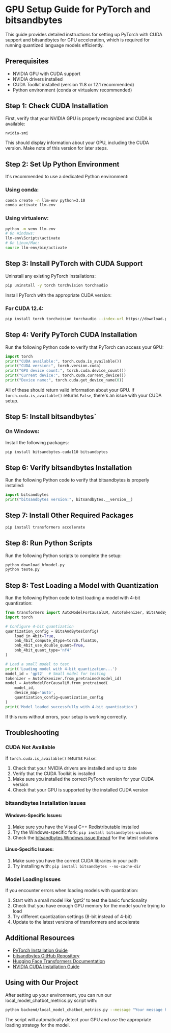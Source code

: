 # GPU Setup Guide for PyTorch and bitsandbytes

This guide provides detailed instructions for setting up PyTorch with CUDA support and bitsandbytes for GPU acceleration, which is required for running quantized language models efficiently.

## Prerequisites

- NVIDIA GPU with CUDA support
- NVIDIA drivers installed
- CUDA Toolkit installed (version 11.8 or 12.1 recommended)
- Python environment (conda or virtualenv recommended)

## Step 1: Check CUDA Installation

First, verify that your NVIDIA GPU is properly recognized and CUDA is available:

```bash
nvidia-smi
```

This should display information about your GPU, including the CUDA version. Make note of this version for later steps.

## Step 2: Set Up Python Environment

It's recommended to use a dedicated Python environment:

### Using conda:
```bash
conda create -n llm-env python=3.10
conda activate llm-env
```

### Using virtualenv:
```bash
python -m venv llm-env
# On Windows:
llm-env\Scripts\activate
# On Linux/Mac:
source llm-env/bin/activate
```

## Step 3: Install PyTorch with CUDA Support

Uninstall any existing PyTorch installations:

```bash
pip uninstall -y torch torchvision torchaudio
```

Install PyTorch with the appropriate CUDA version:

### For CUDA 12.4:
```bash
pip install torch torchvision torchaudio --index-url https://download.pytorch.org/whl/cu124
```

## Step 4: Verify PyTorch CUDA Installation

Run the following Python code to verify that PyTorch can access your GPU:

```python
import torch
print("CUDA available:", torch.cuda.is_available())
print("CUDA version:", torch.version.cuda)
print("GPU device count:", torch.cuda.device_count())
print("Current device:", torch.cuda.current_device())
print("Device name:", torch.cuda.get_device_name(0))
```

All of these should return valid information about your GPU. If `torch.cuda.is_available()` returns `False`, there's an issue with your CUDA setup.

## Step 5: Install bitsandbytes`

### On Windows:
Install the following packages:
```bash
pip install bitsandbytes-cuda110 bitsandbytes
```

## Step 6: Verify bitsandbytes Installation

Run the following Python code to verify that bitsandbytes is properly installed:

```python
import bitsandbytes
print("bitsandbytes version:", bitsandbytes.__version__)
```


## Step 7: Install Other Required Packages

```bash
pip install transformers accelerate
```

## Step 8: Run Python Scripts

Run the following Python scripts to complete the setup:

```bash
python download_hfmodel.py
python teste.py
```

## Step 8: Test Loading a Model with Quantization

Run the following Python code to test loading a model with 4-bit quantization:

```python
from transformers import AutoModelForCausalLM, AutoTokenizer, BitsAndBytesConfig
import torch

# Configure 4-bit quantization
quantization_config = BitsAndBytesConfig(
    load_in_4bit=True,
    bnb_4bit_compute_dtype=torch.float16,
    bnb_4bit_use_double_quant=True,
    bnb_4bit_quant_type='nf4'
)

# Load a small model to test
print('Loading model with 4-bit quantization...')
model_id = 'gpt2'  # Small model for testing
tokenizer = AutoTokenizer.from_pretrained(model_id)
model = AutoModelForCausalLM.from_pretrained(
    model_id,
    device_map='auto',
    quantization_config=quantization_config
)
print('Model loaded successfully with 4-bit quantization')
```

If this runs without errors, your setup is working correctly.

## Troubleshooting

### CUDA Not Available

If `torch.cuda.is_available()` returns `False`:

1. Check that your NVIDIA drivers are installed and up to date
2. Verify that the CUDA Toolkit is installed
3. Make sure you installed the correct PyTorch version for your CUDA version
4. Check that your GPU is supported by the installed CUDA version

### bitsandbytes Installation Issues

#### Windows-Specific Issues:

1. Make sure you have the Visual C++ Redistributable installed
2. Try the Windows-specific fork: `pip install bitsandbytes-windows`
3. Check the [bitsandbytes Windows issue thread](https://github.com/TimDettmers/bitsandbytes/issues/156) for the latest solutions

#### Linux-Specific Issues:

1. Make sure you have the correct CUDA libraries in your path
2. Try installing with: `pip install bitsandbytes --no-cache-dir`

### Model Loading Issues

If you encounter errors when loading models with quantization:

1. Start with a small model like 'gpt2' to test the basic functionality
2. Check that you have enough GPU memory for the model you're trying to load
3. Try different quantization settings (8-bit instead of 4-bit)
4. Update to the latest versions of transformers and accelerate

## Additional Resources

- [PyTorch Installation Guide](https://pytorch.org/get-started/locally/)
- [bitsandbytes GitHub Repository](https://github.com/TimDettmers/bitsandbytes)
- [Hugging Face Transformers Documentation](https://huggingface.co/docs/transformers/index)
- [NVIDIA CUDA Installation Guide](https://docs.nvidia.com/cuda/cuda-installation-guide-microsoft-windows/index.html)

## Using with Our Project

After setting up your environment, you can run our local_model_chatbot_metrics.py script with:

```bash
python backend/local_model_chatbot_metrics.py --message "Your message here"
```

The script will automatically detect your GPU and use the appropriate loading strategy for the model.